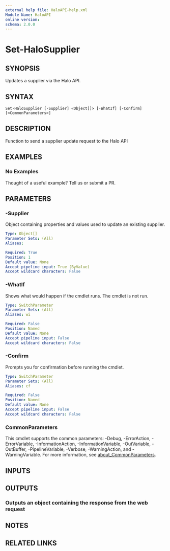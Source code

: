 ```yaml
---
external help file: HaloAPI-help.xml
Module Name: HaloAPI
online version:
schema: 2.0.0
---
```


# Set-HaloSupplier

## SYNOPSIS

Updates a supplier via the Halo API.

## SYNTAX

```
Set-HaloSupplier [-Supplier] <Object[]> [-WhatIf] [-Confirm] [<CommonParameters>]
```

## DESCRIPTION

Function to send a supplier update request to the Halo API

## EXAMPLES

### No Examples

Thought of a useful example? Tell us or submit a PR.

## PARAMETERS

### -Supplier

Object containing properties and values used to update an existing supplier.

```yaml
Type: Object[]
Parameter Sets: (All)
Aliases:

Required: True
Position: 1
Default value: None
Accept pipeline input: True (ByValue)
Accept wildcard characters: False
```

### -WhatIf

Shows what would happen if the cmdlet runs. The cmdlet is not run.

```yaml
Type: SwitchParameter
Parameter Sets: (All)
Aliases: wi

Required: False
Position: Named
Default value: None
Accept pipeline input: False
Accept wildcard characters: False
```

### -Confirm

Prompts you for confirmation before running the cmdlet.

```yaml
Type: SwitchParameter
Parameter Sets: (All)
Aliases: cf

Required: False
Position: Named
Default value: None
Accept pipeline input: False
Accept wildcard characters: False
```

### CommonParameters
This cmdlet supports the common parameters: -Debug, -ErrorAction, -ErrorVariable, -InformationAction, -InformationVariable, -OutVariable, -OutBuffer, -PipelineVariable, -Verbose, -WarningAction, and -WarningVariable. For more information, see [about_CommonParameters](http://go.microsoft.com/fwlink/?LinkID=113216).

## INPUTS

## OUTPUTS

### Outputs an object containing the response from the web request

## NOTES

## RELATED LINKS
